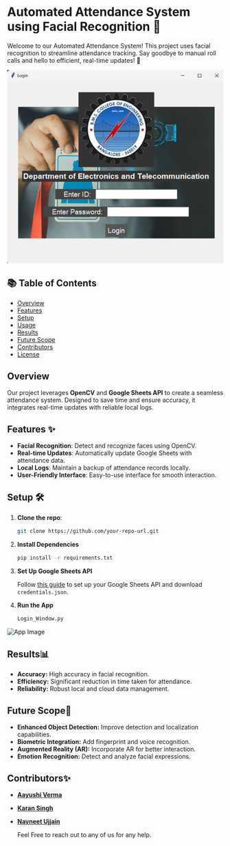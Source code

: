 # Automated Attendance System using Facial Recognition 📸

Welcome to our Automated Attendance System! This project uses facial recognition to streamline attendance tracking. Say goodbye to manual roll calls and hello to efficient, real-time updates! 🚀

![Banner Image](Login.png)

## 📚 Table of Contents
- [Overview](#overview)
- [Features](#features)
- [Setup](#setup)
- [Usage](#usage)
- [Results](#results)
- [Future Scope](#future-scope)
- [Contributors](#contributors)
- [License](#license)

## Overview

Our project leverages **OpenCV** and **Google Sheets API** to create a seamless attendance system. Designed to save time and ensure accuracy, it integrates real-time updates with reliable local logs.

## Features ✨
- **Facial Recognition**: Detect and recognize faces using OpenCV.
- **Real-time Updates**: Automatically update Google Sheets with attendance data.
- **Local Logs**: Maintain a backup of attendance records locally.
- **User-Friendly Interface**: Easy-to-use interface for smooth interaction.

## Setup 🛠️

1. **Clone the repo**:
   ```bash
   git clone https://github.com/your-repo-url.git

2. **Install Dependencies**

   ```bash
   pip install -r requirements.txt

3. **Set Up Google Sheets API**

   Follow [this guide](https://developers.google.com/sheets/api/quickstart/python) to set up your Google Sheets API and download `credentials.json`.

4. **Run the App**

   ```bash
   Login_Window.py


![App Image](Interface.png)
## Results📊

- **Accuracy:** High accuracy in facial recognition.
- **Efficiency:** Significant reduction in time taken for attendance.
- **Reliability:** Robust local and cloud data management.

## Future Scope🚀

- **Enhanced Object Detection:** Improve detection and localization capabilities.
- **Biometric Integration:** Add fingerprint and voice recognition.
- **Augmented Reality (AR):** Incorporate AR for better interaction.
- **Emotion Recognition:** Detect and analyze facial expressions.

## Contributors✨

- **[Aayushi Verma](https://www.linkedin.com/in/aayushi-verma-151838240/)**
- **[Karan Singh](https://www.linkedin.com/in/karansingh0312/)**
- **[Navneet Ujjain](https://www.linkedin.com/in/navneetujjain/)**

  Feel Free to reach out to any of us for any help.



